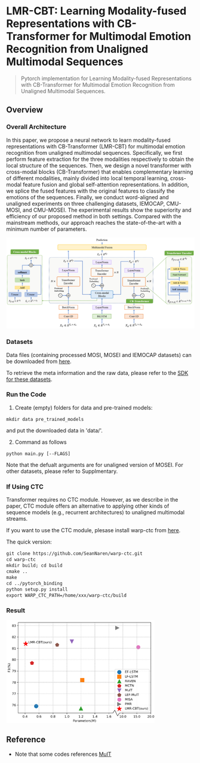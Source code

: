 # LMR-CBT: Learning Modality-fused Representations with CB-Transformer for Multimodal Emotion Recognition from Unaligned Multimodal Sequences

> Pytorch implementation for Learning Modality-fused Representations with CB-Transformer for Multimodal Emotion Recognition from Unaligned Multimodal Sequences.

## Overview

### Overall Architecture

In this paper, we propose a neural network to learn modality-fused representations with CB-Transformer (LMR-CBT) for multimodal emotion recognition from unaligned multimodal sequences. Specifically, we first perform feature extraction for the three modalities respectively to obtain the local structure of the sequences. Then, we design a novel transformer with cross-modal blocks (CB-Transformer) that enables complementary learning of different modalities, mainly divided into local temporal learning, cross-modal feature fusion and global self-attention representations. In addition, we splice the fused features with the original features to classify the emotions of the sequences. Finally, we conduct word-aligned and unaligned experiments on three challenging datasets, IEMOCAP, CMU-MOSI, and CMU-MOSEI. The experimental results show the superiority and efficiency of our proposed method in both settings. Compared with the mainstream methods, our approach reaches the state-of-the-art with a minimum number of parameters.

<img src="./assets/framework.png" alt="image-20210829114602811" style="zoom: 67%;" />

### Datasets

Data files (containing processed MOSI, MOSEI and IEMOCAP datasets) can be downloaded from [here](https://www.dropbox.com/sh/hyzpgx1hp9nj37s/AAB7FhBqJOFDw2hEyvv2ZXHxa?dl=0).

To retrieve the meta information and the raw data, please refer to the [SDK for these datasets](https://github.com/A2Zadeh/CMU-MultimodalSDK).

### Run the Code

1. Create (empty) folders for data and pre-trained models:
~~~~
mkdir data pre_trained_models
~~~~

and put the downloaded data in 'data/'.

2. Command as follows
~~~~
python main.py [--FLAGS]
~~~~

Note that the defualt arguments are for unaligned version of MOSEI. For other datasets, please refer to Supplmentary.

### If Using CTC

Transformer requires no CTC module. However, as we describe in the paper, CTC module offers an alternative to applying other kinds of sequence models (e.g., recurrent architectures) to unaligned multimodal streams.

If you want to use the CTC module, plesase install warp-ctc from [here](https://github.com/baidu-research/warp-ctc).

The quick version:
~~~~
git clone https://github.com/SeanNaren/warp-ctc.git
cd warp-ctc
mkdir build; cd build
cmake ..
make
cd ../pytorch_binding
python setup.py install
export WARP_CTC_PATH=/home/xxx/warp-ctc/build
~~~~

### Result

<img src="./assets/result.png" alt="image-20210831110351086" style="zoom: 50%;" />

## Reference

+ Note that some codes references [MulT](https://github.com/yaohungt/Multimodal-Transformer)
